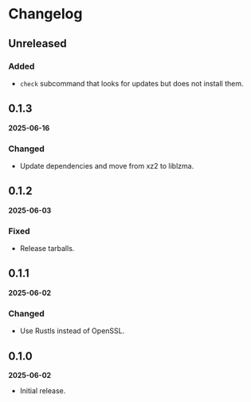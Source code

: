 # Changelog

## Unreleased

### Added

- `check` subcommand that looks for updates but does not install them.


## 0.1.3

**2025-06-16**

### Changed

- Update dependencies and move from xz2 to liblzma.


## 0.1.2

**2025-06-03**

### Fixed

- Release tarballs.


## 0.1.1

**2025-06-02**

### Changed

- Use Rustls instead of OpenSSL.


## 0.1.0

**2025-06-02**

- Initial release.

